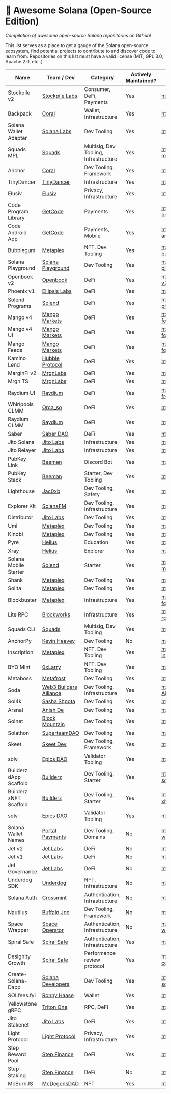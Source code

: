 # 🚀 Awesome Solana (Open-Source Edition)

_Compilation of awesome open-source Solana repositories on Github!_

This list serves as a place to get a gauge of the Solana open-source ecosystem, find potential projects to contribute to and discover code to learn from. Repositories on this list must have a valid license (MIT, GPL 3.0, Apache 2.0, etc..).

| Name                   | Team / Dev                                                    | Category                              | Actively Maintained? | Link                                                             |
| ---------------------- | ------------------------------------------------------------- | ------------------------------------- | -------------------- | ---------------------------------------------------------------- |
| Stockpile v2           | [Stockpile Labs](https://twitter.com/GoStockpile)             | Consumer, DeFi, Payments              | Yes                  | <https://github.com/StockpileLabs/stockpile-v2>                  |
| Backpack               | [Coral](https://twitter.com/xNFT_Backpack)                    | Wallet, Infrastructure                | Yes                  | <https://github.com/coral-xyz/backpack>                          |
| Solana Wallet Adapter  | [Solana Labs](https://twitter.com/solana)                     | Dev Tooling                           | Yes                  | <https://github.com/solana-labs/wallet-adapter>                  |
| Squads MPL             | [Squads](https://twitter.com/squadsprotocol)                  | Multisig, Dev Tooling, Infrastructure | Yes                  | <https://github.com/Squads-Protocol/squads-mpl>                  |
| Anchor                 | [Coral](https://twitter.com/xNFT_Backpack)                    | Dev Tooling, Framework                | Yes                  | <https://github.com/coral-xyz/anchor>                            |
| TinyDancer             | [TinyDancer](https://twitter.com/tinydancerio)                | Infrastructure                        | Yes                  | <https://github.com/tinydancer-io/tinydancer>                    |
| Elusiv                 | [Elusiv](https://twitter.com/elusivprivacy)                   | Privacy, Infrastructure               | Yes                  | <https://github.com/elusiv-privacy/elusiv>                       |
| Code Program Library   | [GetCode](https://twitter.com/getcode)                        | Payments                              | Yes                  | <https://github.com/code-payments/code-program-library>          |
| Code Android App       | [GetCode](https://twitter.com/getcode)                        | Payments, Mobile                      | Yes                  | <https://github.com/code-payments/code-android-app>              |
| Bubblegum              | [Metaplex](https://twitter.com/metaplex)                      | NFT, Dev Tooling                      | Yes                  | <https://github.com/metaplex-foundation/mpl-bubblegum>           |
| Solana Playground      | [Solana Playground](https://github.com/solana-playground)     | Dev Tooling                           | Yes                  | <https://github.com/solana-playground/solana-playground>         |
| Openbook v2            | [Openbook](https://twitter.com/openbookdex)                   | DeFi                                  | Yes                  | <https://github.com/openbook-dex/openbook-v2>                    |
| Phoenix v1             | [Ellipsis Labs](https://twitter.com/ellipsis_labs)            | DeFi                                  | Yes                  | <https://github.com/Ellipsis-Labs/phoenix-v1>                    |
| Solend Programs        | [Solend](https://twitter.com/solendprotocol)                  | DeFi                                  | Yes                  | <https://github.com/solendprotocol/solana-program-library>       |
| Mango v4               | [Mango Markets](https://twitter.com/mangomarkets)             | DeFi                                  | Yes                  | <https://github.com/blockworks-foundation/mango-v4>              |
| Mango v4 UI            | [Mango Markets](https://twitter.com/mangomarkets)             | DeFi                                  | Yes                  | <https://github.com/blockworks-foundation/mango-v4-ui>           |
| Mango Feeds            | [Mango Markets](https://twitter.com/mangomarkets)             | DeFi                                  | Yes                  | <https://github.com/blockworks-foundation/mango-feeds>           |
| Kamino Lend            | [Hubble Protocol](https://twitter.com/Kamino_Finance)         | DeFi                                  | Yes                  | <https://github.com/Kamino-Finance/klend>                        |
| MarginFi v2            | [MrgnLabs](https://twitter.com/marginfi)                      | DeFi                                  | Yes                  | <https://github.com/mrgnlabs/marginfi-v2>                        |
| Mrgn TS                | [MrgnLabs](https://twitter.com/marginfi)                      | DeFi                                  | Yes                  | <https://github.com/mrgnlabs/mrgn-ts>                            |
| Raydium UI             | [Raydium](https://twitter.com/raydiumprotocol)                | DeFi                                  | Yes                  | <https://github.com/raydium-io/raydium-frontend>                 |
| Whirlpools CLMM        | [Orca_so](https://twitter.com/orca_so)                        | DeFi                                  | Yes                  | <https://github.com/orca-so/whirlpools>                          |
| Raydium CLMM           | [Raydium](https://twitter.com/RaydiumProtocol)                | DeFi                                  | Yes                  | <https://github.com/raydium-io/raydium-clmm>                     |
| Saber                  | [Saber DAO](https://twitter.com/The_Saber_DAO)                | DeFi                                  | Yes                  | <https://github.com/saber-hq/stable-swap>                        |
| Jito Solana            | [Jito Labs](https://twitter.com/jito_sol)                     | Infrastructure                        | Yes                  | <https://github.com/jito-foundation/jito-solana>                 |
| Jito Relayer           | [Jito Labs](https://twitter.com/jito_sol)                     | Infrastructure                        | Yes                  | <https://github.com/jito-foundation/jito-relayer>                |
| PubKey Link            | [Beeman](https://twitter.com/beeman_nl)                       | Discord Bot                           | Yes                  | <https://github.com/pubkeyapp/pubkey-link>                       |
| PubKey Stack           | [Beeman](https://twitter.com/beeman_nl)                       | Starter, Dev Tooling                  | Yes                  | <https://github.com/pubkeyapp/pubkey-stack>                      |
| Lighthouse             | [Jac0xb](https://twitter.com/jacobdotsol)                     | Dev Tooling, Safety                   | Yes                  | <https://github.com/Jac0xb/lighthouse>                           |
| Explorer Kit           | [SolanaFM](https://twitter.com/solanafm)                      | Dev Tooling, Infrastructure           | Yes                  | <https://github.com/solana-fm/explorer-kit>                      |
| Distributor            | [Jito Labs](https://twitter.com/jito_sol)                     | Dev Tooling                           | Yes                  | <https://github.com/jito-foundation/distributor>                 |
| Umi                    | [Metaplex](https://twitter.com/metaplex)                      | Dev Tooling                           | Yes                  | <https://github.com/metaplex-foundation/umi>                     |
| Kinobi                 | [Metaplex](https://twitter.com/metaplex)                      | Dev Tooling                           | Yes                  | <https://github.com/metaplex-foundation/kinobi>                  |
| Pyre                   | [Helius](https://twitter.com/heliuslabs)                      | Education                             | Yes                  | <https://github.com/helius-labs/pyre>                            |
| Xray                   | [Helius](https://twitter.com/heliuslabs)                      | Explorer                              | Yes                  | <https://github.com/helius-labs/xray>                            |
| Solana Mobile Starter  | [Solend](https://twitter.com/solendprotocol)                  | Starter                               | Yes                  | <https://github.com/solendprotocol/solana-mobile-starter-kit>    |
| Shank                  | [Metaplex](https://twitter.com/metaplex)                      | Dev Tooling                           | Yes                  | <https://github.com/metaplex-foundation/shank>                   |
| Solita                 | [Metaplex](https://twitter.com/metaplex)                      | Dev Tooling                           | Yes                  | <https://github.com/metaplex-foundation/solita>                  |
| Blockbuster            | [Metaplex](https://twitter.com/metaplex)                      | Infrastructure                        | Yes                  | <https://github.com/metaplex-foundation/blockbuster>             |
| Lite RPC               | [Blockworks](https://twitter.com/blockworks_)                 | Infrastructure                        | Yes                  | <https://github.com/blockworks-foundation/lite-rpc>              |
| Squads CLI             | [Squads](https://twitter.com/squadsprotocol)                  | Multisig, Dev Tooling                 | Yes                  | <https://github.com/Squads-Protocol/squads-cli>                  |
| AnchorPy               | [Kevin Heavey](https://twitter.com/metaplex)                  | Dev Tooling                           | No                   | <https://github.com/kevinheavey/anchorpy>                        |
| Inscription            | [Metaplex](https://twitter.com/metaplex)                      | NFT, Dev Tooling                      | Yes                  | <https://github.com/metaplex-foundation/mpl-inscription>         |
| BYO Mint               | [0xLarry](https://twitter.com/0xLarry8)                       | NFT, Dev Tooling                      | Yes                  | <https://github.com/0xlarry/byo_mint>                            |
| Metaboss               | [Metafrost](https://github.com/samuelvanderwaal/metaboss)     | Dev Tooling                           | Yes                  | <https://github.com/samuelvanderwaal/metaboss>                   |
| Soda                   | [Web3 Builders Alliance](https://twitter.com/comebuidlwithus) | Dev Tooling, Infrastructure           | Yes                  | <https://github.com/Web3-Builders-Alliance/soda>                 |
| Sol4k                  | [Sasha Shpota](https://twitter.com/sashashpota)               | Dev Tooling                           | Yes                  | <https://github.com/sol4k/sol4k>                                 |
| Arsnal                 | [Anish De](https://twitter.com/anishde10)                     | Dev Tooling                           | Yes                  | <https://github.com/AnishDe12020/arsnal>                         |
| Solnet                 | [Block Mountain](https://twitter.com/blockmountainio)         | Dev Tooling                           | Yes                  | <https://github.com/bmresearch/Solnet>                           |
| Solathon               | [SuperteamDAO](https://twitter.com/superteamdao)              | Dev Tooling                           | Yes                  | <https://github.com/SuperteamDAO/solathon>                       |
| Skeet                  | [Skeet Dev](https://twitter.com/SkeetDev)                     | Dev Tooling, Framework                | Yes                  | <https://github.com/elsoul/skeet-cli>                            |
| solv                   | [Epics DAO](https://twitter.com/EpicsDAO2)                    | Validator Tooling                     | Yes                  | <https://github.com/EpicsDAO/solv>                               |
| Builderz dApp Scaffold | [Builderz](https://twitter.com/builderz__)                    | Dev Tooling, Starter                  | Yes                  | <https://github.com/builderz-labs/builderz-solana-dapp-scaffold> |
| Builderz xNFT Scaffold | [Builderz](https://twitter.com/builderz__)                    | Dev Tooling, Starter                  | Yes                  | <https://github.com/builderz-labs/builderz-xNFT-scaffold-next>   |
| solv                   | [Epics DAO](https://twitter.com/EpicsDAO2)                    | Validator Tooling                     | Yes                  | <https://github.com/EpicsDAO/solv>                               |
| Solana Wallet Names    | [Portal Payments](https://twitter.com/portalpayments)         | Dev Tooling, Domains                  | No                   | <https://github.com/portalpayments/solana-wallet-names>          |
| Jet v2                 | [Jet Labs](https://twitter.com/jetprotocol)                   | DeFi                                  | No                   | <https://github.com/jet-lab/jet-v2>                              |
| Jet v1                 | [Jet Labs](https://twitter.com/jetprotocol)                   | DeFi                                  | No                   | <https://github.com/jet-lab/jet-v1>                              |
| Jet Governance         | [Jet Labs](https://twitter.com/jetprotocol)                   | DeFi                                  | No                   | <https://github.com/jet-lab/jet-governance>                      |
| Underdog SDK           | [Underdog](https://twitter.com/backanunderdog)                | NFT, Infrastructure                   | No                   | <https://github.com/UnderdogProtocol/js>                         |
| Solana Auth            | [Crossmint](https://twitter.com/crossmint)                    | Authentication, Infrastructure        | No                   | <https://github.com/Crossmint/solana-auth>                       |
| Nautilus               | [Buffalo Joe](https://twitter.com/realbuffalojoe)             | Dev Tooling, Framework                | No                   | <https://github.com/nautilus-project/nautilus>                   |
| Space Wrapper          | [Space Operator](https://twitter.com/_space_operator)         | Authentication, Infrastructure        | No                   | <https://github.com/space-operator/space-wrapper>                |
| Spiral Safe            | [Spiral Safe](https://twitter.com/spiralsafe)                 | Authentication, Infrastructure        | Yes                  | <https://github.com/Spiral-Safe>                                 |
| Designity Growth       | [Spiral Safe](https://twitter.com/DesignityCom)               | Performance review protocol           | Yes                  | <https://github.com/designitycom/solana-contract>                |
| Create-Solana-Dapp     | [Solana Developers](https://twitter.com/solana_devs)          | Dev Tooling                           | Yes                  | <https://github.com/solana-developers/create-solana-dapp>        |
| SOLfees.fyi            | [Ronny Haase](https://twitter.com/ronnyhaase)                 | Wallet                                | Yes                  | <https://github.com/ronnyhaase/solfees.fyi>                      |
| Yellowstone gRPC       | [Triton One](https://triton.one)                              | RPC, DeFi                             | Yes                  | <https://github.com/rpcpool>                                     |
| Jito Stakenet          | [Jito Labs](https://twitter.com/jito_sol)                     | DeFi                                  | Yes                  | <https://github.com/jito-foundation/stakenet>                    |
| Light Protocol         | [Light Protocol](https://twitter.com/jito_sol)                | Privacy, Infrastructure               | Yes                  | <https://github.com/Lightprotocol/light-protocol>                |
| Step Reward Pool       | [Step Finance](https://twitter.com/StepFinance_)              | DeFi                                  | Yes                  | <https://github.com/step-finance/step-staking>                   |
| Step Staking           | [Step Finance](https://twitter.com/StepFinance_)              | DeFi                                  | No                   | <https://github.com/step-finance/reward-pool>                    |
| McBurnJS               | [McDegensDAO](https://twitter.com/McDegensDAO)                | NFT                                   | Yes                  | <https://github.com/McDegens-DAO/mcburn-js/>                     |
